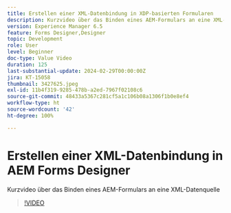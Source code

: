 ```yaml
---
title: Erstellen einer XML-Datenbindung in XDP-basierten Formularen
description: Kurzvideo über das Binden eines AEM-Formulars an eine XML-Datenquelle
version: Experience Manager 6.5
feature: Forms Designer,Designer
topic: Development
role: User
level: Beginner
doc-type: Value Video
duration: 125
last-substantial-update: 2024-02-29T00:00:00Z
jira: KT-15058
thumbnail: 3427625.jpeg
exl-id: 11b4f319-9285-478b-a2ed-7967f02108c6
source-git-commit: 48433a5367c281cf5a1c106b08a1306f1b0e8ef4
workflow-type: ht
source-wordcount: '42'
ht-degree: 100%

---
```


# Erstellen einer XML-Datenbindung in AEM Forms Designer

Kurzvideo über das Binden eines AEM-Formulars an eine XML-Datenquelle

>[!VIDEO](https://video.tv.adobe.com/v/3427625/?learn=on)

